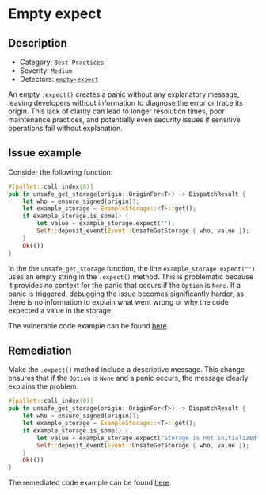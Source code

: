 # Empty expect

## Description

- Category: `Best Practices`
- Severity: `Medium`
- Detectors: [`empty-expect`](https://github.com/CoinFabrik/scout-audit/tree/main/detectors/rust/empty-expect)

An empty `.expect()` creates a panic without any explanatory message, leaving developers without information to diagnose the error or trace its origin. This lack of clarity can lead to longer resolution times, poor maintenance practices, and potentially even security issues if sensitive operations fail without explanation.

## Issue example

Consider the following function:

```rust
#[pallet::call_index(0)]
pub fn unsafe_get_storage(origin: OriginFor<T>) -> DispatchResult {
    let who = ensure_signed(origin)?;
    let example_storage = ExampleStorage::<T>::get();
    if example_storage.is_some() {
        let value = example_storage.expect("");
        Self::deposit_event(Event::UnsafeGetStorage { who, value });
    }
    Ok(())
}
```

In the the `unsafe_get_storage` function, the line `example_storage.expect("")` uses an empty string in the `.expect()` method. This is problematic because it provides no context for the panic that occurs if the `Option` is `None`. If a panic is triggered, debugging the issue becomes significantly harder, as there is no information to explain what went wrong or why the code expected a value in the storage.

The vulnerable code example can be found [here](https://github.com/CoinFabrik/scout-audit/tree/main/test-cases/substrate-pallets/empty-expect/vulnerable/vulnerable-1).

## Remediation

Make the `.expect()` method include a descriptive message. This change ensures that if the `Option` is `None` and a panic occurs, the message clearly explains the problem.

```rust
#[pallet::call_index(0)]
pub fn unsafe_get_storage(origin: OriginFor<T>) -> DispatchResult {
    let who = ensure_signed(origin)?;
    let example_storage = ExampleStorage::<T>::get();
    if example_storage.is_some() {
        let value = example_storage.expect("Storage is not initialized");
        Self::deposit_event(Event::UnsafeGetStorage { who, value });
    }
    Ok(())
}
```

The remediated code example can be found [here](https://github.com/CoinFabrik/scout-audit/tree/main/test-cases/substrate-pallets/empty-expect/remediated/remediated-1).
